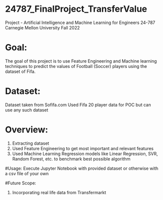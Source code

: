 # 24787_FinalProject_TransferValue
Project - Artificial Intelligence and Machine Learning for Engineers 24-787 Carnegie Mellon University Fall 2022

# Goal:
The goal of this project is to use Feature Engineering and Machine learning techniques to predict the values of 
Football (Soccer) players using the dataset of Fifa.

# Dataset:
Dataset taken from Sofifa.com
Used Fifa 20 player data for POC but can use any such dataset

# Overview:
1. Extracting dataset
2. Used Feature Engineering to get most important and relevant features
3. Used Machine Learning Regression models like Linear Regression, SVR, Random Forest, etc. to benchmark 
best possible algorithm

#Usage:
Execute Jupyter Notebook with provided dataset or otherwise with a csv file of your own

#Future Scope:
1. Incorporating real life data from Transfermarkt

